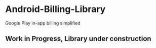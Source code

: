 # Android-Billing-Library
Google Play in-app billing simplified

## Work in Progress, Library under construction
